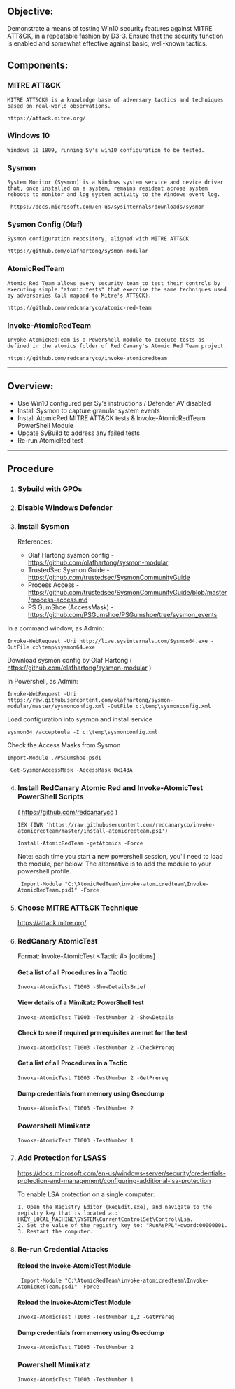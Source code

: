 

## Objective: ##
Demonstrate a means of testing Win10 security features against MITRE ATT&CK, in a repeatable fashion by D3-3.  Ensure that the security function is enabled and somewhat effective against basic, well-known tactics.

## Components: ##

### MITRE ATT&CK ###

    MITRE ATT&CK® is a knowledge base of adversary tactics and techniques based on real-world observations. 
    
    https://attack.mitre.org/

### Windows 10 ### 
    Windows 10 1809, running Sy's win10 configuration to be tested.

### Sysmon ###
    System Monitor (Sysmon) is a Windows system service and device driver that, once installed on a system, remains resident across system reboots to monitor and log system activity to the Windows event log.
    
     https://docs.microsoft.com/en-us/sysinternals/downloads/sysmon

### Sysmon Config (Olaf) ### 
    Sysmon configuration repository, aligned with MITRE ATT&CK
    
    https://github.com/olafhartong/sysmon-modular

### AtomicRedTeam ###
    Atomic Red Team allows every security team to test their controls by executing simple "atomic tests" that exercise the same techniques used by adversaries (all mapped to Mitre's ATT&CK).
    
    https://github.com/redcanaryco/atomic-red-team

### Invoke-AtomicRedTeam ###
    Invoke-AtomicRedTeam is a PowerShell module to execute tests as defined in the atomics folder of Red Canary's Atomic Red Team project.
    
    https://github.com/redcanaryco/invoke-atomicredteam

------
## Overview: ##

- Use Win10 configured per Sy's instructions / Defender AV disabled
- Install Sysmon to capture granular system events
- Install AtomicRed MITRE ATT&CK tests & Invoke-AtomicRedTeam PowerShell Module
- Update SyBuild to address any failed tests
- Re-run AtomicRed test

---------

## Procedure ##

1. ### Sybuild with GPOs ###
   
2. ### Disable Windows Defender ###

3. ### Install Sysmon ###
   References:
   - Olaf Hartong sysmon config - https://github.com/olafhartong/sysmon-modular
   - TrustedSec Sysmon Guide - https://github.com/trustedsec/SysmonCommunityGuide
   - Process Access - https://github.com/trustedsec/SysmonCommunityGuide/blob/master/process-access.md
   - PS GumShoe (AccessMask) - https://github.com/PSGumshoe/PSGumshoe/tree/sysmon_events
    
   
 In a command window, as Admin:
	
```Invoke-WebRequest -Uri http://live.sysinternals.com/Sysmon64.exe -OutFile c:\temp\sysmon64.exe```
   
 Download sysmon config by Olaf Hartong ( https://github.com/olafhartong/sysmon-modular )
	
In Powershell, as Admin:
   
 ```Invoke-WebRequest -Uri https://raw.githubusercontent.com/olafhartong/sysmon-modular/master/sysmonconfig.xml -OutFile c:\temp\sysmonconfig.xml```
	
Load configuration into sysmon and install service
   
 ```sysmon64 /accepteula -I c:\temp\sysmonconfig.xml```
   
 Check the Access Masks from Sysmon
   
 ``` Import-Module ./PSGumshoe.psd1 ```
   
 ``` Get-SysmonAccessMask -AccessMask 0x143A```
   
4. ### Install RedCanary Atomic Red and Invoke-AtomicTest PowerShell Scripts ###
   ( https://github.com/redcanaryco )

    ```IEX (IWR 'https://raw.githubusercontent.com/redcanaryco/invoke-atomicredteam/master/install-atomicredteam.ps1')```

    ```Install-AtomicRedTeam -getAtomics -Force```

    Note: each time you start a new powershell session, you'll need to load the module, per below.   The alternative is to add the module to your powershell profile.

    ``` Import-Module "C:\AtomicRedTeam\invoke-atomicredteam\Invoke-AtomicRedTeam.psd1" -Force```
	
5. ### Choose MITRE ATT&CK Technique ###

    https://attack.mitre.org/

6. ### RedCanary AtomicTest ###

    Format: Invoke-AtomicTest <Tactic #> [options] 

    #### Get a list of all Procedures in a Tactic ####
    ```Invoke-AtomicTest T1003 -ShowDetailsBrief```

   #### View details of a Mimikatz PowerShell test ####

    ```Invoke-AtomicTest T1003 -TestNumber 2 -ShowDetails```

    #### Check to see if required prerequisites are met for the test ####

    ```Invoke-AtomicTest T1003 -TestNumber 2 -CheckPrereq```

    #### Get a list of all Procedures in a Tactic ####

    ```Invoke-AtomicTest T1003 -TestNumber 2 -GetPrereq```

    ####  Dump credentials from memory using Gsecdump ####

    ```Invoke-AtomicTest T1003 -TestNumber 2```

    ### Powershell Mimikatz ####

    ```Invoke-AtomicTest T1003 -TestNumber 1```

7.  ### Add Protection for LSASS ###

    https://docs.microsoft.com/en-us/windows-server/security/credentials-protection-and-management/configuring-additional-lsa-protection

    To enable LSA protection on a single computer:

    	1. Open the Registry Editor (RegEdit.exe), and navigate to the registry key that is located at: HKEY_LOCAL_MACHINE\SYSTEM\CurrentControlSet\Control\Lsa.
    	2. Set the value of the registry key to: "RunAsPPL"=dword:00000001.
    	3. Restart the computer.
8. ### Re-run Credential Attacks ###


    #### Reload the Invoke-AtomicTest Module ####
    
    ``` Import-Module "C:\AtomicRedTeam\invoke-atomicredteam\Invoke-AtomicRedTeam.psd1" -Force```
    
    #### Reload the Invoke-AtomicTest Module ####
    
    ```Invoke-AtomicTest T1003 -TestNumber 1,2 -GetPrereq```


    ####  Dump credentials from memory using Gsecdump ####
    
    ```Invoke-AtomicTest T1003 -TestNumber 2```
    
    ### Powershell Mimikatz ####
    
    ```Invoke-AtomicTest T1003 -TestNumber 1```

